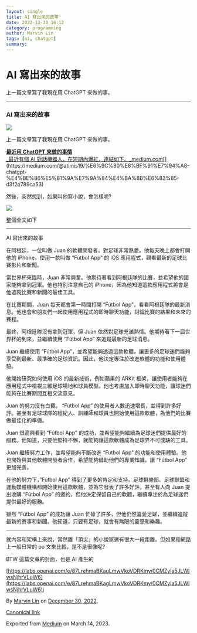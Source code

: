 ```yaml
---
layout: single
title: AI 寫出來的故事
date: 2022-12-30 16:12
category: programming
author: Marvin Lin
tags: [ai, chatgpt]
summary: 
---
```


AI 寫出來的故事
=========

上一篇文章寫了我現在用 ChatGPT 來做的事。

* * *

### AI 寫出來的故事

![](https://cdn-images-1.medium.com/max/800/1*91ACQDjnyRok9mEYG0Mg8Q.png)

上一篇文章寫了我現在用 ChatGPT 來做的事。

[**最近用 ChatGPT 來做的事情**  
_最近有個 AI 對話機器人，在短期內爆紅，連結如下。_medium.com](https://medium.com/@atimis19/%E6%9C%80%E8%BF%91%E7%94%A8-chatgpt-%E4%BE%86%E5%81%9A%E7%9A%84%E4%BA%8B%E6%83%85-d3f2a789ca53 "https://medium.com/@atimis19/%E6%9C%80%E8%BF%91%E7%94%A8-chatgpt-%E4%BE%86%E5%81%9A%E7%9A%84%E4%BA%8B%E6%83%85-d3f2a789ca53")[](https://medium.com/@atimis19/%E6%9C%80%E8%BF%91%E7%94%A8-chatgpt-%E4%BE%86%E5%81%9A%E7%9A%84%E4%BA%8B%E6%83%85-d3f2a789ca53)

然後，突然想到，如果叫他寫小說，會怎樣呢?

![](https://cdn-images-1.medium.com/max/800/1*MU9Cg2sa6mMjFZIiui3Nvg.png)

整個全文如下

* * *

AI 寫出來的故事

在阿根廷，一位叫做 Juan 的軟體開發者，對足球非常熱愛。他每天晚上都會打開他的 iPhone，使用一款叫做 “Fútbol App” 的 iOS 應用程式，觀看最新的足球比賽影片和新聞。

當世界杯來臨時，Juan 非常興奮。他期待著看到阿根廷隊的比賽，並希望他的國家能夠拿到冠軍。他也特別注意自己的 iPhone，因為他知道這款應用程式將會是他追蹤比賽和新聞的最佳工具。

在比賽期間，Juan 每天都會第一時間打開 “Fútbol App”，看看阿根廷隊的最新消息。他也會和朋友們一起使用應用程式的即時聊天功能，討論比賽的結果和未來的賽程。

最終，阿根廷隊沒有拿到冠軍，但 Juan 依然對足球充滿熱情。他期待著下一屆世界杯的到來，並繼續使用 “Fútbol App” 來追蹤最新的足球消息。

Juan 繼續使用 “Fútbol App”，並希望能夠透過這款軟體，讓更多的足球迷們能夠享受到最新、最準確的足球資訊。因此，他決定專注於改進軟體的功能和使用體驗。

他開始研究如何使用 iOS 的最新技術，例如蘋果的 ARKit 框架，讓使用者能夠在應用程式中檢視三維足球場地和球員模型。他也考慮加入即時聊天功能，讓球迷們能夠在比賽期間互相交流意見。

Juan 的努力沒有白費。 “Fútbol App” 的使用者人數迅速增長，並得到許多好評。甚至有足球球隊的經紀人、訓練師和球員也開始使用這款軟體，為他們的比賽做最佳化的準備。

Juan 很高興看到 “Fútbol App” 的成功，並希望能夠繼續為足球迷們提供最好的服務。他知道，只要他堅持不懈，就能夠讓這款軟體成為足球界不可或缺的工具。

Juan 繼續努力工作，並希望能夠不斷改進 “Fútbol App” 的功能和使用體驗。他也開始與其他軟體開發者合作，希望能夠借助他們的專業知識，讓 “Fútbol App” 更加完善。

在他的努力下，”Fútbol App” 得到了更多的肯定和支持。足球俱樂部、足球聯盟和運動媒體機構都開始使用這款軟體，並為它發表了許多好評。甚至有人向 Juan 提出收購 “Fútbol App” 的邀約，但他決定保留自己的軟體，繼續專注於為足球迷們提供最好的服務。

雖然 “Fútbol App” 的成功讓 Juan 忙碌了許多，但他仍然喜愛足球，並繼續追蹤最新的賽事和新聞。他知道，只要有足球，就會有無限的靈感和樂趣。

* * *

就內容和架構上來說，當然離「頂尖」的小說家還有很大一段距離。但如果和網路上一般日常的 po 文來比較，是不是很像呢?

BTW 這篇文章的封面，也是 AI 產生的

[https://labs.openai.com/e/87LrehmaBKagLmwVkoVDRKmy/0CMZyla5JLWlwsNjhrVLuW6](https://labs.openai.com/e/87LrehmaBKagLmwVkoVDRKmy/0CMZyla5JLWlwsNjhrVLuW6)i

By [Marvin Lin](https://medium.com/@atimis19) on [December 30, 2022](https://medium.com/p/647af47a0ca1).

[Canonical link](https://medium.com/@atimis19/ai-%E5%AF%AB%E5%87%BA%E4%BE%86%E7%9A%84%E6%95%85%E4%BA%8B-647af47a0ca1)

Exported from [Medium](https://medium.com) on March 14, 2023.